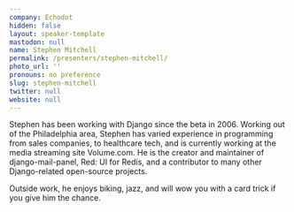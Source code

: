 ```yaml
---
company: Echodot
hidden: false
layout: speaker-template
mastodon: null
name: Stephen Mitchell
permalink: /presenters/stephen-mitchell/
photo_url: ''
pronouns: no preference
slug: stephen-mitchell
twitter: null
website: null
---
```


Stephen has been working with Django since the beta in 2006.   Working out of the Philadelphia area, Stephen has varied experience in programming from sales companies, to healthcare tech, and is currently working at the media streaming site Volume.com.  He is the creator and maintainer of django-mail-panel, Red: UI for Redis, and a contributor to many other Django-related open-source projects.

Outside work, he enjoys biking, jazz, and will wow you with a card trick if you give him the chance.
